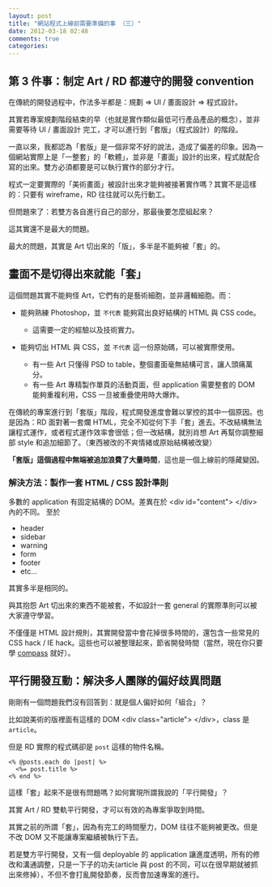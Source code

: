 ```yaml
---
layout: post
title: "網站程式上線前需要準備的事 （三）"
date: 2012-03-18 02:48
comments: true
categories: 
---
```

## 第 3 件事：制定 Art / RD 都遵守的開發 convention

在傳統的開發過程中，作法多半都是：規劃 => UI / 畫面設計 => 程式設計。

其實若專案規劃階段結束的早（也就是實作類似最低可行產品產品的概念），並非需要等待 UI / 畫面設計 完工，才可以進行到「套版」（程式設計）的階段。

一直以來，我都認為「套版」是一個非常不好的說法，造成了偏差的印象。因為一個網站實際上是「一整套」的「軟體」，並非是「畫面」設計的出來，程式就配合寫的出來。雙方必須都要是可以執行實作的部分才行。

程式一定要實際的「美術畫面」被設計出來才能夠被接著實作嗎？其實不是這樣的：只要有 wireframe，RD 往往就可以先行動工。

但問題來了：若雙方各自進行自己的部分，那最後要怎麼組起來？

這其實還不是最大的問題。

最大的問題，其實是 Art 切出來的「版」，多半是不能夠被「套」的。

## 畫面不是切得出來就能「套」

這個問題其實不能夠怪 Art，它們有的是藝術細胞，並非邏輯細胞。而：

* 能夠熟練 Photoshop，並 `不代表` 能夠寫出良好結構的 HTML 與 CSS code。
  - 這需要一定的經驗以及技術實力。

* 能夠切出 HTML 與 CSS，並 `不代表` 這一份原始碼，可以被實際使用。
  - 有一些 Art 只懂得 PSD to table，整個畫面毫無結構可言，讓人頭痛萬分。
  - 有一些 Art 專精製作單頁的活動頁面，但 application 需要整套的 DOM 能夠重複利用，CSS 一旦被重疊使用時大爆炸。

在傳統的專案進行到「套版」階段，程式開發進度會難以掌控的其中一個原因。也是因為：RD 面對著一套爛 HTML，完全不知從何下手「套」進去。不改結構無法讓程式運作，或者程式運作效率會很低；但一改結構，就別肖想 Art 再幫你調整細部 style 和追加細節了。（東西被改的不爽情緒或原始結構被改變）

**「套版」這個過程中無端被追加浪費了大量時間**，這也是一個上線前的隱藏變因。

### 解決方法：製作一套 HTML / CSS 設計準則

多數的 application 有固定結構的 DOM。差異在於  &lt;div id=&quot;content&quot;&gt; &lt;/div&gt; 內的不同。
至於

* header
* sidebar
* warning
* form
* footer
* etc...

其實多半是相同的。

與其抱怨 Art 切出來的東西不能被套，不如設計一套 general 的實際準則可以被大家遵守學習。

不僅僅是 HTML 設計規則，其實開發當中會花掉很多時間的，還包含一些常見的 CSS hack / IE hack。這些也可以被整理起來，節省開發時間（當然，現在你只要學 [compass](http://compass-style.org/) 就好）。

## 平行開發互動：解決多人團隊的偏好歧異問題

剛剛有一個問題我們沒有回答到：就是個人偏好如何「組合」？

比如說美術的版裡面有這樣的 DOM &lt;div class=&quot;article&quot;&gt; &lt;/div&gt;，class 是 `article`。

但是 RD 實際的程式碼卻是 `post` 這樣的物件名稱。

```
<% @posts.each do |post| %>
  <%= post.title %>
<% end %>
```

這樣「套」起來不是很有問題嗎？如何實現所謂我說的「平行開發」？

其實 Art / RD 雙軌平行開發，才可以有效的為專案爭取到時間。

其實之前的所謂「套」，因為有完工的時間壓力，DOM 往往不能夠被更改。但是不改 DOM 又不能讓專案繼續被執行下去。

若是雙方平行開發，又有一個 deployable 的 application 讓進度透明，所有的修改和溝通調整，只是一下子的功夫(article 與 post 的不同，可以在很早期就被抓出來修掉），不但不會打亂開發節奏，反而會加速專案的進行。


